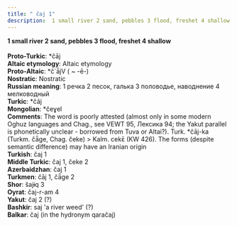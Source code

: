 ```yaml
---
title: " čaj 1"
description:  1 small river 2 sand, pebbles 3 flood, freshet 4 shallow
---
```

<strong> 1 small river 2 sand, pebbles 3 flood, freshet 4 shallow</strong><br><br>
<strong>Proto-Turkic</strong>:  *čāj<br>
<strong>Altaic etymology</strong>:  Altaic etymology<br>
<strong> Proto-Altaic</strong>:  *č`ā́jV ( ~ -ē-)<br>
<strong>Nostratic</strong>:  Nostratic<br>
<strong>Russian meaning</strong>:  1 речка 2 песок, галька 3 половодье, наводнение 4 мелководный<br>
<strong>Turkic</strong>:  *čāj<br>
<strong>Mongolian</strong>:  *čeɣel<br>
<strong>Comments</strong>:  The word is poorly attested (almost only in some modern Oghuz languages and Chag., see VEWT 95, Лексика 94; the Yakut parallel is phonetically unclear - borrowed from Tuva or Altai?). Turk. *čāj-ka (Turkm. čǟge, Chag. čeke) > Kalm. cekɛ̄ (KW 426). The forms (despite semantic difference) may have an Iranian origin<br>
<strong>Turkish</strong>:  čaj 1<br>
<strong>Middle Turkic</strong>:  čaj 1, čeke 2<br>
<strong>Azerbaidzhan</strong>:  čaj 1<br>
<strong>Turkmen</strong>:  čāj 1, čǟge 2<br>
<strong>Shor</strong>:  šajɨq 3<br>
<strong>Oyrat</strong>:  čaj-r-am 4<br>
<strong>Yakut</strong>:  čaj 2 (?)<br>
<strong>Bashkir</strong>:  saj 'a river weed' (?)<br>
<strong>Balkar</strong>:  čaj (in the hydronym qaračaj)<br>


